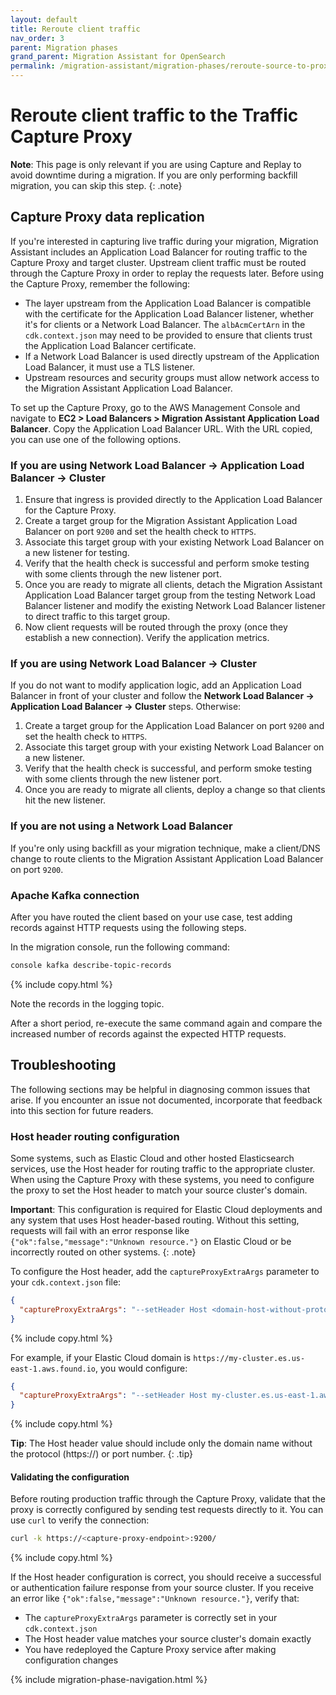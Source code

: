 ```yaml
---
layout: default
title: Reroute client traffic
nav_order: 3
parent: Migration phases
grand_parent: Migration Assistant for OpenSearch
permalink: /migration-assistant/migration-phases/reroute-source-to-proxy/
---
```


# Reroute client traffic to the Traffic Capture Proxy

**Note**: This page is only relevant if you are using Capture and Replay to avoid downtime during a migration. If you are only performing backfill migration, you can skip this step.
{: .note}

## Capture Proxy data replication

If you're interested in capturing live traffic during your migration, Migration Assistant includes an Application Load Balancer for routing traffic to the Capture Proxy and target cluster. Upstream client traffic must be routed through the Capture Proxy in order to replay the requests later. Before using the Capture Proxy, remember the following:

* The layer upstream from the Application Load Balancer is compatible with the certificate for the Application Load Balancer listener, whether it's for clients or a Network Load Balancer. The `albAcmCertArn` in the `cdk.context.json` may need to be provided to ensure that clients trust the Application Load Balancer certificate.
* If a Network Load Balancer is used directly upstream of the Application Load Balancer, it must use a TLS listener.
* Upstream resources and security groups must allow network access to the Migration Assistant Application Load Balancer.

To set up the Capture Proxy, go to the AWS Management Console and navigate to **EC2 > Load Balancers > Migration Assistant Application Load Balancer**. Copy the Application Load Balancer URL. With the URL copied, you can use one of the following options.



### If you are using **Network Load Balancer → Application Load Balancer → Cluster**

1. Ensure that ingress is provided directly to the Application Load Balancer for the Capture Proxy.
2. Create a target group for the Migration Assistant Application Load Balancer on port `9200` and set the health check to `HTTPS`.
3. Associate this target group with your existing Network Load Balancer on a new listener for testing.
4. Verify that the health check is successful and perform smoke testing with some clients through the new listener port.
5. Once you are ready to migrate all clients, detach the Migration Assistant Application Load Balancer target group from the testing Network Load Balancer listener and modify the existing Network Load Balancer listener to direct traffic to this target group.
6. Now client requests will be routed through the proxy (once they establish a new connection). Verify the application metrics.

### If you are using **Network Load Balancer → Cluster**

If you do not want to modify application logic, add an Application Load Balancer in front of your cluster and follow the **Network Load Balancer → Application Load Balancer → Cluster** steps. Otherwise:

1. Create a target group for the Application Load Balancer on port `9200` and set the health check to `HTTPS`.
2. Associate this target group with your existing Network Load Balancer on a new listener.
3. Verify that the health check is successful, and perform smoke testing with some clients through the new listener port.
4. Once you are ready to migrate all clients, deploy a change so that clients hit the new listener.
   

### If you are **not using a Network Load Balancer**

If you're only using backfill as your migration technique, make a client/DNS change to route clients to the Migration Assistant Application Load Balancer on port `9200`.


### Apache Kafka connection

After you have routed the client based on your use case, test adding records against HTTP requests using the following steps.

In the migration console, run the following command:

```bash
console kafka describe-topic-records
```
{% include copy.html %}
   
Note the records in the logging topic.
   
After a short period, re-execute the same command again and compare the increased number of records against the expected HTTP requests.

## Troubleshooting

The following sections may be helpful in diagnosing common issues that arise. If you encounter an issue not documented, incorporate that feedback into this section for future readers.

### Host header routing configuration

Some systems, such as Elastic Cloud and other hosted Elasticsearch services, use the Host header for routing traffic to the appropriate cluster. When using the Capture Proxy with these systems, you need to configure the proxy to set the Host header to match your source cluster's domain.

**Important**: This configuration is required for Elastic Cloud deployments and any system that uses Host header-based routing. Without this setting, requests will fail with an error response like `{"ok":false,"message":"Unknown resource."}` on Elastic Cloud or be incorrectly routed on other systems.
{: .note}

To configure the Host header, add the `captureProxyExtraArgs` parameter to your `cdk.context.json` file:

```json
{
  "captureProxyExtraArgs": "--setHeader Host <domain-host-without-protocol>"
}
```
{% include copy.html %}

For example, if your Elastic Cloud domain is `https://my-cluster.es.us-east-1.aws.found.io`, you would configure:

```json
{
  "captureProxyExtraArgs": "--setHeader Host my-cluster.es.us-east-1.aws.found.io"
}
```
{% include copy.html %}

**Tip**: The Host header value should include only the domain name without the protocol (https://) or port number.
{: .tip}

#### Validating the configuration

Before routing production traffic through the Capture Proxy, validate that the proxy is correctly configured by sending test requests directly to it. You can use `curl` to verify the connection:

```bash
curl -k https://<capture-proxy-endpoint>:9200/
```
{% include copy.html %}

If the Host header configuration is correct, you should receive a successful or authentication failure response from your source cluster. If you receive an error like `{"ok":false,"message":"Unknown resource."}`, verify that:
- The `captureProxyExtraArgs` parameter is correctly set in your `cdk.context.json`
- The Host header value matches your source cluster's domain exactly
- You have redeployed the Capture Proxy service after making configuration changes

{% include migration-phase-navigation.html %}
